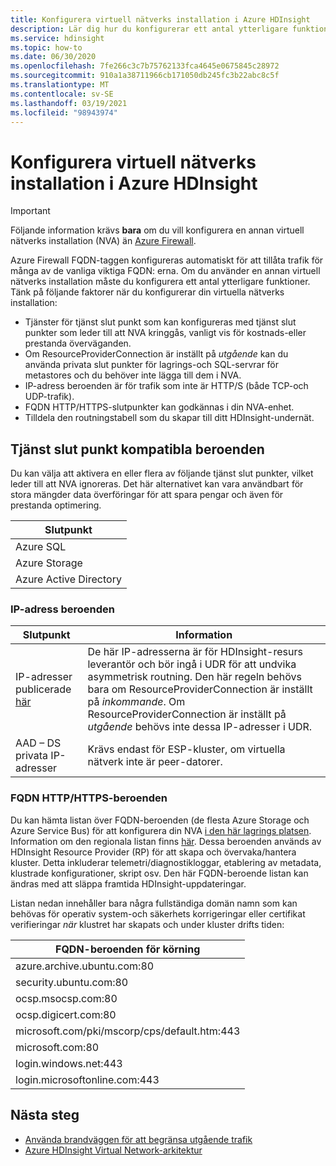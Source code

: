 ```yaml
---
title: Konfigurera virtuell nätverks installation i Azure HDInsight
description: Lär dig hur du konfigurerar ett antal ytterligare funktioner för din virtuella nätverks installation i Azure HDInsight.
ms.service: hdinsight
ms.topic: how-to
ms.date: 06/30/2020
ms.openlocfilehash: 7fe266c3c7b75762133fca4645e0675845c28972
ms.sourcegitcommit: 910a1a38711966cb171050db245fc3b22abc8c5f
ms.translationtype: MT
ms.contentlocale: sv-SE
ms.lasthandoff: 03/19/2021
ms.locfileid: "98943974"
---
```

# <a name="configure-network-virtual-appliance-in-azure-hdinsight"></a>Konfigurera virtuell nätverks installation i Azure HDInsight

> [!Important]
> Följande information krävs **bara** om du vill konfigurera en annan virtuell nätverks installation (NVA) än [Azure Firewall](./hdinsight-restrict-outbound-traffic.md).

Azure Firewall FQDN-taggen konfigureras automatiskt för att tillåta trafik för många av de vanliga viktiga FQDN: erna. Om du använder en annan virtuell nätverks installation måste du konfigurera ett antal ytterligare funktioner. Tänk på följande faktorer när du konfigurerar din virtuella nätverks installation:

* Tjänster för tjänst slut punkt som kan konfigureras med tjänst slut punkter som leder till att NVA kringgås, vanligt vis för kostnads-eller prestanda överväganden.
* Om ResourceProviderConnection är inställt på *utgående* kan du använda privata slut punkter för lagrings-och SQL-servrar för metastores och du behöver inte lägga till dem i NVA.
* IP-adress beroenden är för trafik som inte är HTTP/S (både TCP-och UDP-trafik).
* FQDN HTTP/HTTPS-slutpunkter kan godkännas i din NVA-enhet.
* Tilldela den routningstabell som du skapar till ditt HDInsight-undernät.

## <a name="service-endpoint-capable-dependencies"></a>Tjänst slut punkt kompatibla beroenden

Du kan välja att aktivera en eller flera av följande tjänst slut punkter, vilket leder till att NVA ignoreras. Det här alternativet kan vara användbart för stora mängder data överföringar för att spara pengar och även för prestanda optimering. 

| **Slutpunkt** |
|---|
| Azure SQL |
| Azure Storage |
| Azure Active Directory |

### <a name="ip-address-dependencies"></a>IP-adress beroenden

| **Slutpunkt** | **Information** |
|---|---|
| IP-adresser publicerade [här](hdinsight-management-ip-addresses.md) | De här IP-adresserna är för HDInsight-resurs leverantör och bör ingå i UDR för att undvika asymmetrisk routning. Den här regeln behövs bara om ResourceProviderConnection är inställt på *inkommande*. Om ResourceProviderConnection är inställt på *utgående* behövs inte dessa IP-adresser i UDR.  |
| AAD – DS privata IP-adresser | Krävs endast för ESP-kluster, om virtuella nätverk inte är peer-datorer.|


### <a name="fqdn-httphttps-dependencies"></a>FQDN HTTP/HTTPS-beroenden

Du kan hämta listan över FQDN-beroenden (de flesta Azure Storage och Azure Service Bus) för att konfigurera din NVA [i den här lagrings platsen](https://github.com/Azure-Samples/hdinsight-fqdn-lists/). Information om den regionala listan finns [här](https://github.com/Azure-Samples/hdinsight-fqdn-lists/tree/master/Regional). Dessa beroenden används av HDInsight Resource Provider (RP) för att skapa och övervaka/hantera kluster. Detta inkluderar telemetri/diagnostikloggar, etablering av metadata, klustrade konfigurationer, skript osv. Den här FQDN-beroende listan kan ändras med att släppa framtida HDInsight-uppdateringar.

Listan nedan innehåller bara några fullständiga domän namn som kan behövas för operativ system-och säkerhets korrigeringar eller certifikat verifieringar *när* klustret har skapats och under kluster drifts tiden:

| **FQDN-beroenden för körning**                                                          |
|---|
| azure.archive.ubuntu.com:80                                           |
| security.ubuntu.com:80                                                |
| ocsp.msocsp.com:80                                                    |
| ocsp.digicert.com:80                                                  |
| microsoft.com/pki/mscorp/cps/default.htm:443                                      |
| microsoft.com:80                                                      |
|login.windows.net:443                                                  |
|login.microsoftonline.com:443                                          |

## <a name="next-steps"></a>Nästa steg

* [Använda brandväggen för att begränsa utgående trafik](./hdinsight-restrict-outbound-traffic.md)
* [Azure HDInsight Virtual Network-arkitektur](hdinsight-virtual-network-architecture.md)
